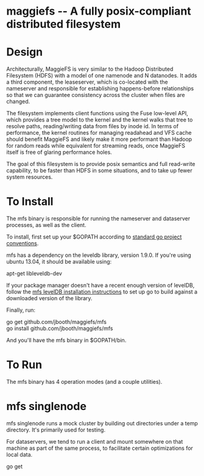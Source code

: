 maggiefs -- A fully posix-compliant distributed filesystem 
====

Design
==
Architecturally, MaggieFS is very similar to the Hadoop Distributed Filesystem (HDFS) with a model of one namenode and N datanodes.  It adds a third component, the leaseserver, which is co-located with the nameserver and responsible for establishing happens-before relationships so that we can guarantee consistency across the cluster when files are changed.  

The filesystem implements client functions using the Fuse low-level API, which provides a tree model to the kernel and the kernel walks that tree to resolve paths, reading/writing data from files by inode id.  In terms of performance, the kernel routines for managing readahead and VFS cache should benefit MaggieFS and likely make it more performant than Hadoop for random reads while equivalent for streaming reads, once MaggieFS itself is free of glaring performance holes.

The goal of this filesystem is to provide posix semantics and full read-write capability, to be faster than HDFS in some situations, and to take up fewer system resources.

To Install
==

The mfs binary is responsible for running the nameserver and dataserver processes, as well as the client.

To install, first set up your $GOPATH according to [standard go project conventions](http://golang.org/doc/code.html).

mfs has a dependency on the leveldb library, version 1.9.0.  If you're using ubuntu 13.04, it should be available using:

apt-get libleveldb-dev

If your package manager doesn't have a recent enough version of levelDB, follow the [mfs levelDB installation instructions](doc/leveldb.md) to set up go to build against a downloaded version of the library.

Finally, run:

go get github.com/jbooth/maggiefs/mfs  
go install github.com/jbooth/maggiefs/mfs 

And you'll have the mfs binary in $GOPATH/bin.

To Run
==

The mfs binary has 4 operation modes (and a couple utilities).

mfs singlenode
=

mfs singlenode runs a mock cluster by building out directories under a temp directory.  It's primarily used for testing.  





For dataservers, we tend to run a client and mount somewhere on that machine as part of the same process, to facilitate certain optimizations for local data.

go get 

